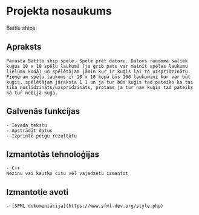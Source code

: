 # Projekta nosaukums
Battle ships
## Apraksts
	Parasta Battle ship spēle. Spēlē pret datoru. Dators randoma saliek kuģus 10 x 10 spēļu laukumā (ja grib pats var mainīt spēles laukumu lielumu kodā) un spēlētājam jāmin kur ir kuģis lai to uzspridzinātu. Piemēram spēļu laukums ir 10 x 10 kopā būs 100 laukumiņi kur var būt kuģis, spēlētājam jāraksta 1 1 un ja tur būs kuģis tad pateiks ka tas tika noslīdzināts/uzspridzināts, protams ja tur nav kuģis tad pateiks ka tur nebija kuģa.
## Galvenās funkcijas
	- Ievada tekstu
	- Apstrādāt datus
	- Izprintē peigu rezultātu
## Izmantotās tehnoloģijas
	- C++
	Nezinu vai kautko citu vēl vajadzētu izmantot
## Izmantotie avoti
	- [SFML dokumentācija](https://www.sfml-dev.org/style.php)
